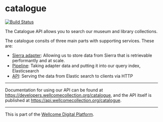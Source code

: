 # catalogue

[![Build Status](https://travis-ci.org/wellcometrust/catalogue.svg?branch=master)](https://travis-ci.org/wellcometrust/catalogue)

The Catalogue API allows you to search our museum and library collections.

The catalogue consits of three main parts with supporting services. These are:
* [Sierra adapter](./sierra_adapter/README.md): Allowing us to store data from Sierra that is retrievable performantly and at
  scale.
* [Pipeline](./pipeline/README.md): Taking adapter data and putting it into our query index, Elasticsearch
* [API](./api/README.md): Serving the data from Elastic search to clients via HTTP 

---

Documentation for using our API can be found at <https://developers.wellcomecollection.org/catalogue>,
and the API itself is published at <https://api.wellcomecollection.org/catalogue>.

---

This is part of the [Wellcome Digital Platform](https://github.com/wellcometrust/platform).

